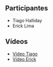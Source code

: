 ## Participantes
- Tiago Halliday  
- Erick Lima  

## Vídeos
- [Vídeo Tiago](#https://youtu.be/OzO9Ochx2OQ)
- [Vídeo Erick](#)
